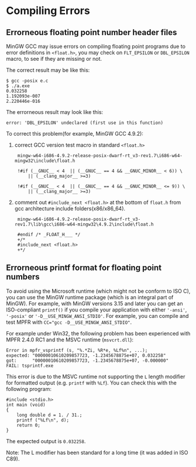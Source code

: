 Compiling Errors
================

Errorneous floating point number header files
---------------------------------------------

MinGW GCC may issue errors on compiling floating point programs due to error
definitions in `<float.h>`, you may check on `FLT_EPSILON` or `DBL_EPSILON`
macro, to see if they are missing or not.

The correct result may be like this:

    $ gcc -posix e.c
    $ ./a.exe
    0.032258
    1.192093e-007
    2.220446e-016

The errorneous result may look like this:

    error: 'DBL_EPSILON' undeclared (first use in this function)

To correct this problem(for example, MinGW GCC 4.9.2):

1. correct GCC version test macro in standard `<float.h>`

        mingw-w64-i686-4.9.2-release-posix-dwarf-rt_v3-rev1.7\i686-w64-mingw32\include\float.h
        
        !#if (__GNUC__ < 4  || (__GNUC__ == 4 && __GNUC_MINOR__ < 6)) \
            || (__clang_major__ >=3)
        
        !#if (__GNUC__ < 4  || (__GNUC__ == 4 && __GNUC_MINOR__ <= 9)) \
            || (__clang_major__ >=3)

2. comment out `#include_next <float.h>` at the bottom of `float.h` from gcc
architecture include folders(x86/x86_64).

        mingw-w64-i686-4.9.2-release-posix-dwarf-rt_v3-rev1.7\lib\gcc\i686-w64-mingw32\4.9.2\include\float.h
        
        #endif /* _FLOAT_H___ */
        +/*
        #include_next <float.h>
        +*/


Errorneous printf format for floating point numbers
---------------------------------------------------

To avoid using the Microsoft runtime (which might not be conform to ISO C),
you can use the MinGW runtime package (which is an integral part of MinGW).
For example, with MinGW versions 3.15 and later you can get an
ISO-compliant `printf()` if you compile your application with either
`'-ansi'`, `'-posix'` or `'-D__USE_MINGW_ANSI_STDIO'`. For example, you can
compile and test MPFR with `CC="gcc -D__USE_MINGW_ANSI_STDIO"`.

For example under Win32, the following problem has been experienced with
MPFR 2.4.0 RC1 and the MSVC runtime (`msvcrt.dll`):

    Error in mpfr_vsprintf (s, "%.*Zi, %R*e, %Lf%n", ...);
    expected: "00000010610209857723, -1.2345678875e+07, 0.032258"
    got:      "00000010610209857723, -1.2345678875e+07, -0.000000"
    FAIL: tsprintf.exe

This error is due to the MSVC runtime not supporting the `L` length modifier
for formatted output (e.g. `printf` with `%Lf`). You can check this with the
following program:

    #include <stdio.h>
    int main (void)
    {
        long double d = 1. / 31.;
        printf ("%Lf\n", d);
        return 0;
    }

The expected output is `0.032258`.

Note: The L modifier has been standard for a long time (it was added
in ISO C89).
